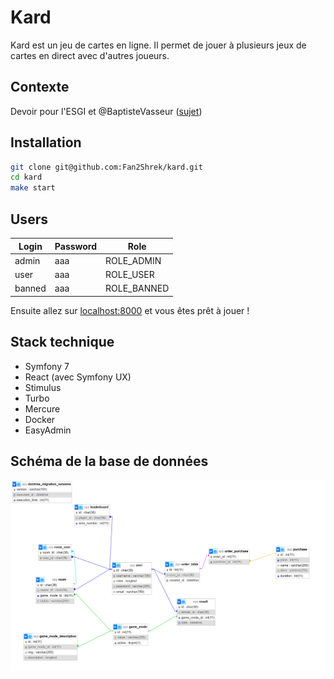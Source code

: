 # Kard

Kard est un jeu de cartes en ligne. Il permet de jouer à plusieurs jeux de cartes en direct avec d'autres joueurs.

## Contexte

Devoir pour l'ESGI et @BaptisteVasseur ([sujet](https://github.com/BaptisteVasseur/cours-symfony/blob/main/sujet-projet-symfony.md))

## Installation

```bash
git clone git@github.com:Fan2Shrek/kard.git
cd kard
make start
```

## Users

| Login  | Password | Role        |
| ------ | -------- | ----------- |
| admin  | aaa      | ROLE_ADMIN  |
| user   | aaa      | ROLE_USER   |
| banned | aaa      | ROLE_BANNED |

Ensuite allez sur [localhost:8000](http://localhost:8000) et vous êtes prêt à jouer !

## Stack technique

- Symfony 7
- React (avec Symfony UX)
- Stimulus
- Turbo
- Mercure
- Docker
- EasyAdmin

## Schéma de la base de données

![Database schema](./docs/database-schema.png)

